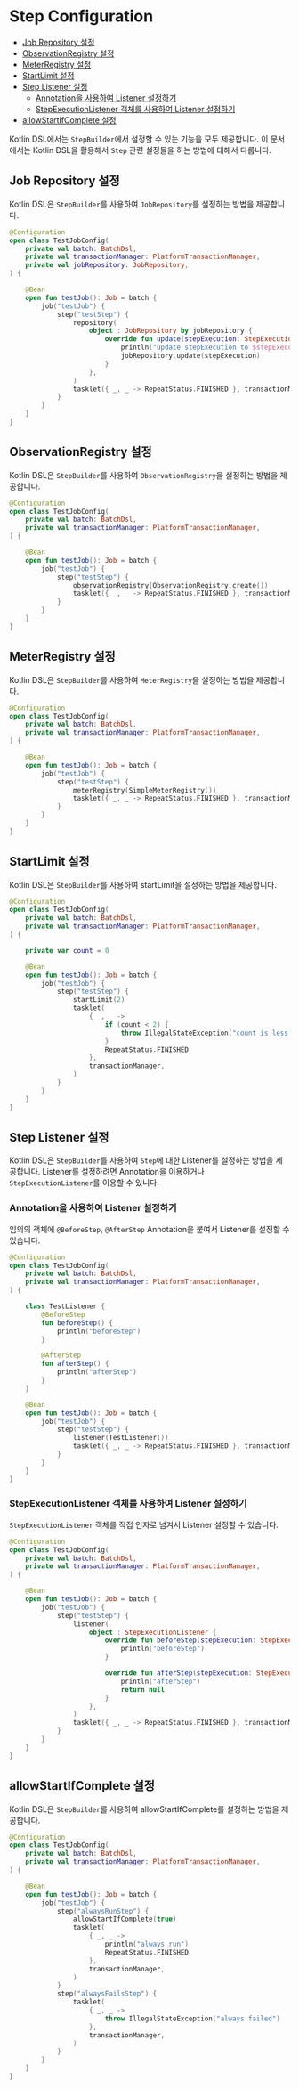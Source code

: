# Step Configuration

- [Job Repository 설정](#job-repository-설정)
- [ObservationRegistry 설정](#observationregistry-설정)
- [MeterRegistry 설정](#meterregistry-설정)
- [StartLimit 설정](#startlimit-설정)
- [Step Listener 설정](#step-listener-설정)
  - [Annotation을 사용하여 Listener 설정하기](#annotation을-사용하여-listener-설정하기)
  - [StepExecutionListener 객체를 사용하여 Listener 설정하기](#stepexecutionlistener-객체를-사용하여-listener-설정하기)
- [allowStartIfComplete 설정](#allowstartifcomplete-설정)

Kotlin DSL에서는 `StepBuilder`에서 설정할 수 있는 기능을 모두 제공합니다. 이 문서에서는 Kotlin DSL을 활용해서 `Step` 관련 설정들을 하는 방법에 대해서 다룹니다.

## Job Repository 설정

Kotlin DSL은 `StepBuilder`를 사용하여 `JobRepository`를 설정하는 방법을 제공합니다.

```kotlin
@Configuration
open class TestJobConfig(
    private val batch: BatchDsl,
    private val transactionManager: PlatformTransactionManager,
    private val jobRepository: JobRepository,
) {

    @Bean
    open fun testJob(): Job = batch {
        job("testJob") {
            step("testStep") {
                repository(
                    object : JobRepository by jobRepository {
                        override fun update(stepExecution: StepExecution) {
                            println("update stepExecution to $stepExecution")
                            jobRepository.update(stepExecution)
                        }
                    },
                )
                tasklet({ _, _ -> RepeatStatus.FINISHED }, transactionManager)
            }
        }
    }
}
```

## ObservationRegistry 설정

Kotlin DSL은 `StepBuilder`를 사용하여 `ObservationRegistry`을 설정하는 방법을 제공합니다.

```kotlin
@Configuration
open class TestJobConfig(
    private val batch: BatchDsl,
    private val transactionManager: PlatformTransactionManager,
) {

    @Bean
    open fun testJob(): Job = batch {
        job("testJob") {
            step("testStep") {
                observationRegistry(ObservationRegistry.create())
                tasklet({ _, _ -> RepeatStatus.FINISHED }, transactionManager)
            }
        }
    }
}
```

## MeterRegistry 설정

Kotlin DSL은 `StepBuilder`를 사용하여 `MeterRegistry`을 설정하는 방법을 제공합니다.

```kotlin
@Configuration
open class TestJobConfig(
    private val batch: BatchDsl,
    private val transactionManager: PlatformTransactionManager,
) {

    @Bean
    open fun testJob(): Job = batch {
        job("testJob") {
            step("testStep") {
                meterRegistry(SimpleMeterRegistry())
                tasklet({ _, _ -> RepeatStatus.FINISHED }, transactionManager)
            }
        }
    }
}
```

## StartLimit 설정

Kotlin DSL은 `StepBuilder`를 사용하여 startLimit을 설정하는 방법을 제공합니다.

```kotlin
@Configuration
open class TestJobConfig(
    private val batch: BatchDsl,
    private val transactionManager: PlatformTransactionManager,
) {

    private var count = 0

    @Bean
    open fun testJob(): Job = batch {
        job("testJob") {
            step("testStep") {
                startLimit(2)
                tasklet(
                    { _, _ ->
                        if (count < 2) {
                            throw IllegalStateException("count is less than 2 (count: ${count++})")
                        }
                        RepeatStatus.FINISHED
                    },
                    transactionManager,
                )
            }
        }
    }
}
```

## Step Listener 설정

Kotlin DSL은 `StepBuilder`를 사용하여 `Step`에 대한 Listener를 설정하는 방법을 제공합니다. Listener를 설정하려면 Annotation을 이용하거나 `StepExecutionListener`를 이용할 수 있니다.

### Annotation을 사용하여 Listener 설정하기

임의의 객체에 `@BeforeStep`, `@AfterStep` Annotation을 붙여서 Listener를 설정할 수 있습니다.

```kotlin
@Configuration
open class TestJobConfig(
    private val batch: BatchDsl,
    private val transactionManager: PlatformTransactionManager,
) {

    class TestListener {
        @BeforeStep
        fun beforeStep() {
            println("beforeStep")
        }

        @AfterStep
        fun afterStep() {
            println("afterStep")
        }
    }

    @Bean
    open fun testJob(): Job = batch {
        job("testJob") {
            step("testStep") {
                listener(TestListener())
                tasklet({ _, _ -> RepeatStatus.FINISHED }, transactionManager)
            }
        }
    }
}
```

### StepExecutionListener 객체를 사용하여 Listener 설정하기

`StepExecutionListener` 객체를 직접 인자로 넘겨서 Listener 설정할 수 있습니다.

```kotlin
@Configuration
open class TestJobConfig(
    private val batch: BatchDsl,
    private val transactionManager: PlatformTransactionManager,
) {

    @Bean
    open fun testJob(): Job = batch {
        job("testJob") {
            step("testStep") {
                listener(
                    object : StepExecutionListener {
                        override fun beforeStep(stepExecution: StepExecution) {
                            println("beforeStep")
                        }

                        override fun afterStep(stepExecution: StepExecution): ExitStatus? {
                            println("afterStep")
                            return null
                        }
                    },
                )
                tasklet({ _, _ -> RepeatStatus.FINISHED }, transactionManager)
            }
        }
    }
}
```

## allowStartIfComplete 설정

Kotlin DSL은 `StepBuilder`를 사용하여 allowStartIfComplete를 설정하는 방법을 제공합니다.

```kotlin
@Configuration
open class TestJobConfig(
    private val batch: BatchDsl,
    private val transactionManager: PlatformTransactionManager,
) {

    @Bean
    open fun testJob(): Job = batch {
        job("testJob") {
            step("alwaysRunStep") {
                allowStartIfComplete(true)
                tasklet(
                    { _, _ ->
                        println("always run")
                        RepeatStatus.FINISHED
                    },
                    transactionManager,
                )
            }
            step("alwaysFailsStep") {
                tasklet(
                    { _, _ ->
                        throw IllegalStateException("always failed")
                    },
                    transactionManager,
                )
            }
        }
    }
}
```